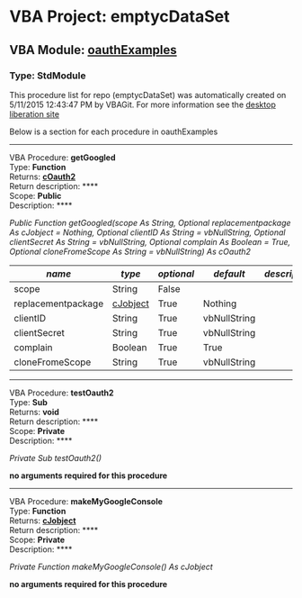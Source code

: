 # VBA Project: **emptycDataSet**
## VBA Module: **[oauthExamples](/scripts/oauthExamples.vba "source is here")**
### Type: StdModule  

This procedure list for repo (emptycDataSet) was automatically created on 5/11/2015 12:43:47 PM by VBAGit.
For more information see the [desktop liberation site](http://ramblings.mcpher.com/Home/excelquirks/drivesdk/gettinggithubready "desktop liberation")

Below is a section for each procedure in oauthExamples

---
VBA Procedure: **getGoogled**  
Type: **Function**  
Returns: **[cOauth2](/libraries/cOauth2_cls.md "cOauth2")**  
Return description: ****  
Scope: **Public**  
Description: ****  

*Public Function getGoogled(scope As String, Optional replacementpackage As cJobject = Nothing, Optional clientID As String = vbNullString, Optional clientSecret As String = vbNullString, Optional complain As Boolean = True, Optional cloneFromeScope As String = vbNullString) As cOauth2*  

*name*|*type*|*optional*|*default*|*description*
---|---|---|---|---
scope|String|False||
replacementpackage|[cJobject](/libraries/cJobject_cls.md "cJobject")|True| Nothing|
clientID|String|True| vbNullString|
clientSecret|String|True| vbNullString|
complain|Boolean|True| True|
cloneFromeScope|String|True| vbNullString|


---
VBA Procedure: **testOauth2**  
Type: **Sub**  
Returns: **void**  
Return description: ****  
Scope: **Private**  
Description: ****  

*Private Sub testOauth2()*  

**no arguments required for this procedure**


---
VBA Procedure: **makeMyGoogleConsole**  
Type: **Function**  
Returns: **[cJobject](/libraries/cJobject_cls.md "cJobject")**  
Return description: ****  
Scope: **Private**  
Description: ****  

*Private Function makeMyGoogleConsole() As cJobject*  

**no arguments required for this procedure**
